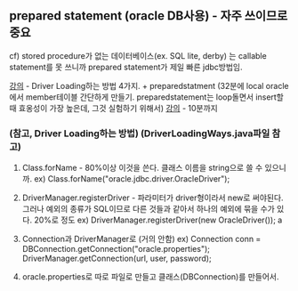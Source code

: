 ## prepared statement (oracle DB사용) - 자주 쓰이므로 중요  
cf) stored procedure가 없는 데이터베이스(ex. SQL lite, derby) 는 callable statement를 못 쓰니까 prepared statement가 제일 빠른 jdbc방법임.  

[강의](https://youtu.be/4hTkrm64Y9E) -  Driver Loading하는 방법 4가지. + preparedstatment (32분에 local oracle에서 member테이블 간단하게 만들기. preparedstatement는 loop돌면서 insert할 때 효옹성이 가장 높은데, 그것 실험하기 위해서)
[강의](https://youtu.be/0-7-u40qBPk) - 10분까지


### (참고, Driver Loading하는 방법) (DriverLoadingWays.java파일 참고)
1) Class.forName - 80%이상 이것을 쓴다. 클래스 이름을 string으로 쓸 수 있으니까.
ex) Class.forName("oracle.jdbc.driver.OracleDriver");

2) DriverManager.registerDriver - 파라미터가 driver형이라서 new로 써야된다. 그러나 예외의 종류가 SQL이므로 다른 것들과 같아서 하나의 예외에 묶을 수가 있다. 20%로 정도
ex) DriverManager.registerDriver(new OracleDriver());
a
3) Connection과 DriverManager로 (거의 안함)
ex) 
Connection conn = DBConnection.getConnection("oracle.properties");
DriverManager.getConnection(url, user, password);

4) oracle.properties로 따로 파일로 만들고 클래스(DBConnection)를 만들어서.

